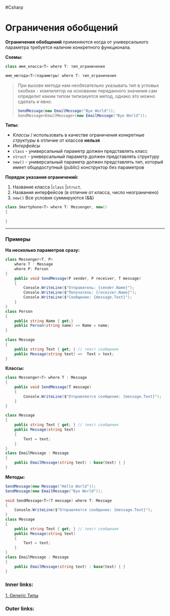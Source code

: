 #Csharp

# Ограничения обобщений

**Ограничения обобщений** применяются когда от универсального параметра требуется наличие конкретного функционала.

**Схемы:**
```csharp
class имя_класса<T> where T: тип_ограничения
```

```csharp
имя_метода<T>(параметры) where T: тип_ограничения
```

> При вызове метода нам необязательно указывать тип в угловых скобках - компилятор на основании переданного значения сам определит каким типом типизиуется метод, однако это можно сделать и явно:
> 
> ```csharp
> SendMessage(new EmailMessage("Bye World"));
> SendMessage<EmailMessage>(new EmailMessage("Bye World"));
> ```


**Типы:**
- *Классы*  / использовать в качестве ограничения конкретные *структуры* в отличие от классов **нельзя**
- *Интерфейсы* 
- `class` - универсальный параметр должен представлять класс 
- `struct` - универсальный параметр должен представлять структуру  
- `new()` - универсальный параметр должен представлять тип, который имеет общедоступный (public) конструктор без параметров

**Порядок указания ограничений:**
1. Название класса |`class` |`struct`. 
2. Названия интерфейсов (в отличие от класса, число неограничено)
3. `new()`
Все условия суммируются (&&)

```csharp
class Smartphone<T> where T: Messenger, new()
{
  
}
```
---
### Примеры

**На несколько параметров сразу:**
```csharp
class Messenger<T, P> 
    where T : Message
    where P: Person
{
    public void SendMessage(P sender, P receiver, T message)
    {
        Console.WriteLine($"Отправитель: {sender.Name}");
        Console.WriteLine($"Получатель: {receiver.Name}");
        Console.WriteLine($"Сообщение: {message.Text}");
    }
}
class Person
{
    public string Name { get;}
    public Person(string name) => Name = name;
}
 
class Message
{
    public string Text { get; } // текст сообщения
    public Message(string text) =>  Text = text;
}
```

**Классы:**
```csharp
class Messenger<T> where T : Message
{
    public void SendMessage(T message)
    {
        Console.WriteLine($"Отправляется сообщение: {message.Text}");
    }
}
 
class Message
{
    public string Text { get; } // текст сообщения
    public Message(string text)
    {
        Text = text;
    }
}
class EmailMessage : Message
{
    public EmailMessage(string text) : base(text) { }
}
```


**Методы:**
```csharp
SendMessage(new Message("Hello World"));
SendMessage(new EmailMessage("Bye World"));
 
void SendMessage<T>(T message) where T: Message
{
    Console.WriteLine($"Отправляется сообщение: {message.Text}");
}
class Message
{
    public string Text { get; } // текст сообщения
    public Message(string text)
    {
        Text = text;
    }
}
class EmailMessage : Message
{
    public EmailMessage(string text) : base(text) { }
}
```
### Inner links:
[1. Generic Типы](1.%20Languages/C-sharp/0.%20Введение/2.%20Универсальные%20типы/1.%20Generic%20Типы.md)


### Outer links:





